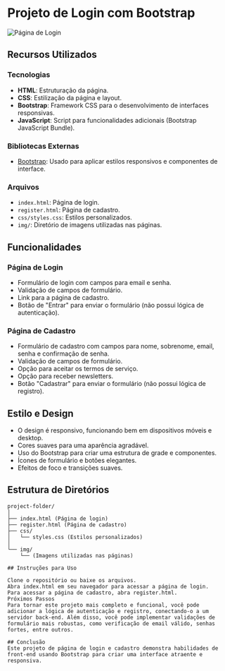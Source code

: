 # Projeto de Login com Bootstrap

![Página de Login](img/login-screenshot.png)

## Recursos Utilizados

### Tecnologias

- **HTML**: Estruturação da página.
- **CSS**: Estilização da página e layout.
- **Bootstrap**: Framework CSS para o desenvolvimento de interfaces responsivas.
- **JavaScript**: Script para funcionalidades adicionais (Bootstrap JavaScript Bundle).

### Bibliotecas Externas

- [Bootstrap](https://getbootstrap.com/): Usado para aplicar estilos responsivos e componentes de interface.

### Arquivos

- `index.html`: Página de login.
- `register.html`: Página de cadastro.
- `css/styles.css`: Estilos personalizados.
- `img/`: Diretório de imagens utilizadas nas páginas.

## Funcionalidades

### Página de Login

- Formulário de login com campos para email e senha.
- Validação de campos de formulário.
- Link para a página de cadastro.
- Botão de "Entrar" para enviar o formulário (não possui lógica de autenticação).

### Página de Cadastro

- Formulário de cadastro com campos para nome, sobrenome, email, senha e confirmação de senha.
- Validação de campos de formulário.
- Opção para aceitar os termos de serviço.
- Opção para receber newsletters.
- Botão "Cadastrar" para enviar o formulário (não possui lógica de registro).

## Estilo e Design

- O design é responsivo, funcionando bem em dispositivos móveis e desktop.
- Cores suaves para uma aparência agradável.
- Uso do Bootstrap para criar uma estrutura de grade e componentes.
- Ícones de formulário e botões elegantes.
- Efeitos de foco e transições suaves.

## Estrutura de Diretórios

```plaintext
project-folder/
│
├── index.html (Página de login)
├── register.html (Página de cadastro)
├── css/
│   └── styles.css (Estilos personalizados)
│
└── img/
    └── (Imagens utilizadas nas páginas)

## Instruções para Uso

Clone o repositório ou baixe os arquivos.
Abra index.html em seu navegador para acessar a página de login.
Para acessar a página de cadastro, abra register.html.
Próximos Passos
Para tornar este projeto mais completo e funcional, você pode adicionar a lógica de autenticação e registro, conectando-o a um servidor back-end. Além disso, você pode implementar validações de formulário mais robustas, como verificação de email válido, senhas fortes, entre outros.

## Conclusão
Este projeto de página de login e cadastro demonstra habilidades de front-end usando Bootstrap para criar uma interface atraente e responsiva.
